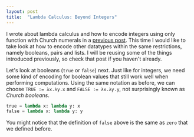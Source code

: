 ```yaml
---
layout: post
title:  "Lambda Calculus: Beyond Integers"
---
```


I wrote about lambda calculus and how to encode integers using only function with Church numerals in a [previous post](2020-07-14-lambda-calc.md). This time I would like to take look at how to encode other datatypes within the same restrictions, namely booleans, pairs and lists. I will be reusing some of the things introduced previously, so check that post if you haven't already.

Let's look at booleans (`true` or `false`) next. Just like for integers, we need some kind of encoding for boolean values that still work well when performing computations. Using the same notation as before, we can choose `TRUE := λx.λy.x` and `FALSE := λx.λy.y`, not surprisingly known as *Church booleans*.

```python
true = lambda x: lambda y: x
false = lambda x: lambda y: y
```

You might notice that the definition of `false` above is the same as `zero` that we defined before.